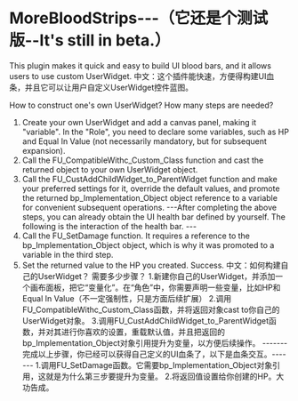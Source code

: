 # MoreBloodStrips---（它还是个测试版--It's still in beta.）
This plugin makes it quick and easy to build UI blood bars, and it allows users to use custom UserWidget.
中文：这个插件能快速，方便得构建UI血条，并且它可以让用户自定义UserWidget控件蓝图。

How to construct one's own UserWidget?
How many steps are needed?
1. Create your own UserWidget and add a canvas panel, making it "variable". In the "Role", you need to declare some variables, such as HP and Equal In Value (not necessarily mandatory, but for subsequent expansion).
2. Call the FU_CompatibleWithc_Custom_Class function and cast the returned object to your own UserWidget object.
3. Call the FU_CustAddChildWidget_to_ParentWidget function and make your preferred settings for it, override the default values, and promote the returned bp_Implementation_Object object reference to a variable for convenient subsequent operations.
---After completing the above steps, you can already obtain the UI health bar defined by yourself. The following is the interaction of the health bar. ---
1. Call the FU_SetDamage function. It requires a reference to the bp_Implementation_Object object, which is why it was promoted to a variable in the third step.
2. Set the returned value to the HP you created. Success. 
中文：如何构建自己的UserWidget？
需要多少步骤？
1.新建你自己的UserWidget，并添加一个画布面板，把它“变量化”。在“角色”中，你需要声明一些变量，比如HP和Equal In Value（不一定强制性，只是方面后续扩展）
2.调用FU_CompatibleWithc_Custom_Class函数，并将返回对象cast to你自己的UserWidget对象。
3.调用FU_CustAddChildWidget_to_ParentWidget函数，并对其进行你喜欢的设置，重载默认值，并且把返回的bp_Implementation_Object对象引用提升为变量，以方便后续操作。
-------完成以上步骤，你已经可以获得自己定义的UI血条了，以下是血条交互。-------
1.调用FU_SetDamage函数。它需要bp_Implementation_Object对象引用，这就是为什么第三步要提升为变量。
2.将返回值设置给你创建的HP。大功告成。
